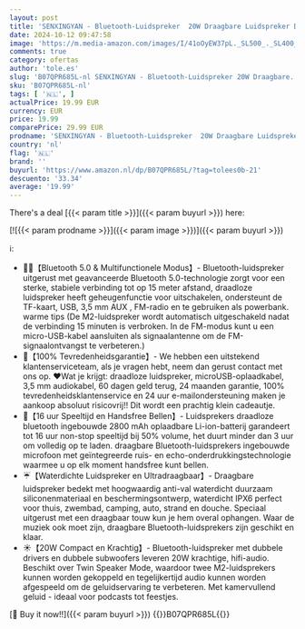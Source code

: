 ```yaml
---
layout: post
title: 'SENXINGYAN - Bluetooth-Luidspreker  20W Draagbare Luidspreker Dual-Driver Rich Bass  IPX6 Waterdichte Luidsprekers Draadloze Bluetooth 5.0 Ingebouwde Microfoon  16 uur Speeltijd Outdoor-Luidspreker met FM-Radio'
date: 2024-10-12 09:47:58
image: 'https://m.media-amazon.com/images/I/41oOyEW37pL._SL500_._SL400_.jpg'
comments: true
category: ofertas
author: 'tole.es'
slug: 'B07QPR685L-nl SENXINGYAN - Bluetooth-Luidspreker 20W Draagbare...'
sku: 'B07QPR685L-nl'
tags: [ '🇳🇱', ]
actualPrice: 19.99 EUR
currency: EUR
price: 19.99
comparePrice: 29.99 EUR
prodname: 'SENXINGYAN - Bluetooth-Luidspreker  20W Draagbare Luidspreker Dual-Driver Rich Bass  IPX6 Waterdichte Luidsprekers Draadloze Bluetooth 5.0 Ingebouwde Microfoon  16 uur Speeltijd Outdoor-Luidspreker met FM-Radio'
country: 'nl'
flag: '🇳🇱'
brand: ''
buyurl: 'https://www.amazon.nl/dp/B07QPR685L/?tag=tolees0b-21'
descuento: '33.34'
average: '19.99'
---
```


There's a deal [{{< param title >}}]({{< param buyurl >}})  here:

[![{{< param prodname >}}]({{< param image >}})]({{< param buyurl >}})

ℹ️:

- 👬🏾【Bluetooth 5.0 & Multifunctionele Modus】- Bluetooth-luidspreker uitgerust met geavanceerde Bluetooth 5.0-technologie zorgt voor een sterke, stabiele verbinding tot op 15 meter afstand, draadloze luidspreker heeft geheugenfunctie voor uitschakelen, ondersteunt de TF-kaart, USB, 3,5 mm AUX , FM-radio en te gebruiken als powerbank. warme tips (De M2-luidspreker wordt automatisch uitgeschakeld nadat de verbinding 15 minuten is verbroken. In de FM-modus kunt u een micro-USB-kabel aansluiten als signaalantenne om de FM-signaalontvangst te verbeteren.)
- 🎁【100% Tevredenheidsgarantie】- We hebben een uitstekend klantenserviceteam, als je vragen hebt, neem dan gerust contact met ons op. ❤Wat je krijgt: draadloze luidspreker, microUSB-oplaadkabel, 3,5 mm audiokabel, 60 dagen geld terug, 24 maanden garantie, 100% tevredenheidsklantenservice en 24 uur e-mailondersteuning maken je aankoop absoluut risicovrij!! Dit wordt een prachtig klein cadeautje.
- 🔋【16 uur Speeltijd en Handsfree Bellen】- Luidsprekers draadloze bluetooth ingebouwde 2800 mAh oplaadbare Li-ion-batterij garandeert tot 16 uur non-stop speeltijd bij 50% volume, het duurt minder dan 3 uur om volledig op te laden. draagbare Bluetooth-luidsprekers ingebouwde microfoon met geïntegreerde ruis- en echo-onderdrukkingstechnologie waarmee u op elk moment handsfree kunt bellen.
- ☔【Waterdichte Luidspreker en Ultradraagbaar】- Draagbare luidspreker bedekt met hoogwaardig anti-val waterdicht duurzaam siliconenmateriaal en beschermingsontwerp, waterdicht IPX6 perfect voor thuis, zwembad, camping, auto, strand en douche. Speciaal uitgerust met een draagbaar touw kun je hem overal ophangen. Waar de muziek ook moet zijn, draagbare Bluetooth-luidsprekers zijn geschikt en klaar.
- ☀️【20W Compact en Krachtig】- Bluetooth-luidspreker met dubbele drivers en dubbele subwoofers leveren 20W krachtige, hifi-audio. Beschikt over Twin Speaker Mode, waardoor twee M2-luidsprekers kunnen worden gekoppeld en tegelijkertijd audio kunnen worden afgespeeld om de geluidservaring te verbeteren. Met kamervullend geluid - ideaal voor podcasts tot feestjes.

[🛒 Buy it now!!]({{< param buyurl >}})
{{<world>}}B07QPR685L{{</world>}}
